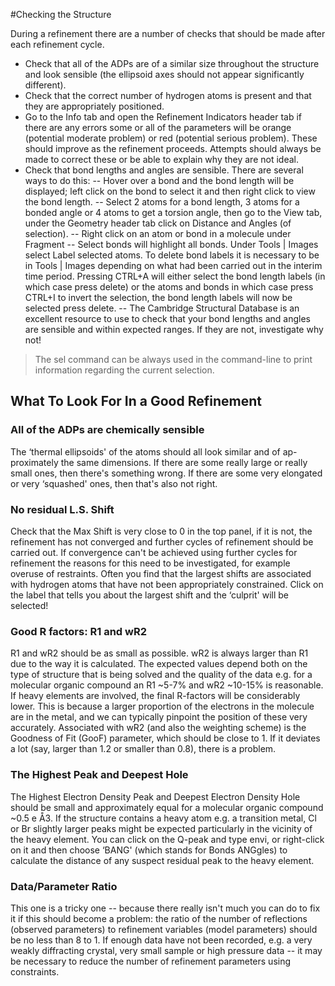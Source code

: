 #Checking the Structure

During a refinement there are a number of checks that should be made after each refinement cycle. 
-	Check that all of the ADPs are of a similar size throughout the structure and look sensible (the ellipsoid axes should not appear significantly different).
-	Check that the correct number of hydrogen atoms is present and that they are appropriately positioned.
-	Go to the Info tab and open the Refinement Indicators header tab if there are any errors some or all of the parameters will be orange (potential moderate problem) or red (potential serious problem). These should improve as the refinement proceeds. Attempts should always be made to correct these or be able to explain why they are not ideal.
-	Check that bond lengths and angles are sensible. There are several ways to do this: 
--	Hover over a bond and the bond length will be displayed; left click on the bond to select it and then right click to view the bond length. 
--	Select 2 atoms for a bond length, 3 atoms for a bonded angle or 4 atoms to get a torsion angle, then go to the View tab, under the Geometry header tab click on Distance and Angles (of selection).
--	Right click on an atom or bond in a molecule under Fragment -- Select bonds will highlight all bonds. Under Tools | Images select Label selected atoms. To delete bond labels it is necessary to be in Tools | Images depending on what had been carried out in the interim time period. Pressing CTRL+A will either select the bond length labels (in which case press delete) or the atoms and bonds in which case press CTRL+I to invert the selection, the bond length labels will now be selected press delete.
--	The Cambridge Structural Database is an excellent resource to use to check that your bond lengths and angles are sensible and within expected ranges. If they are not, investigate why not!

>The sel command can be always used in the command-line to print information regarding the current selection.

## What To Look For In a Good Refinement
### All of the ADPs are chemically sensible

The ‘thermal ellipsoids' of the atoms should all look similar and of ap-proximately the same dimensions. If there are some really large or really small ones, then there's something wrong. If there are some very elongated or very ‘squashed' ones, then that's also not right.
### No residual L.S. Shift
Check that the Max Shift is very close to 0 in the top panel, if it is not, the refinement has not converged and further cycles of refinement should be carried out. If convergence can't be achieved using further cycles for refinement the reasons for this need to be investigated, for example overuse of restraints. Often you find that the largest shifts are associated with hydrogen atoms that have not been appropriately constrained. Click on the label that tells you about the largest shift and the ‘culprit' will be selected!
### Good R factors: R1 and wR2
R1 and wR2 should be as small as possible. wR2 is always larger than R1 due to the way it is calculated. The expected values depend both on the type of structure that is being solved and the quality of the data e.g. for a molecular organic compound an R1 ~5-7% and wR2 ~10-15% is reasonable. If heavy elements are involved, the final R-factors will be considerably lower. This is because a larger proportion of the electrons in the molecule are in the metal, and we can typically pinpoint the position of these very accurately. Associated with wR2 (and also the weighting scheme) is the Goodness of Fit (GooF) parameter, which should be close to 1. If it deviates a lot (say, larger than 1.2 or smaller than 0.8), there is a problem.
### The Highest Peak and Deepest Hole
The Highest Electron Density Peak and Deepest Electron Density Hole should be small and approximately equal for a molecular organic compound ~0.5 e Å3. If the structure contains a heavy atom e.g. a transition metal, Cl or Br slightly larger peaks might be expected particularly in the vicinity of the heavy element. You can click on the Q-peak and type envi, or right-click on it and then choose ‘BANG' (which stands for Bonds ANGgles) to calculate the distance of any suspect residual peak to the heavy element.
### Data/Parameter Ratio
This one is a tricky one -- because there really isn't much you can do to fix it if this should become a problem: the ratio of the number of reflections (observed parameters) to refinement variables (model parameters) should be no less than 8 to 1. If enough data have not been recorded, e.g. a very weakly diffracting crystal, very small sample or high pressure data -- it may be necessary to reduce the number of refinement parameters using constraints.
